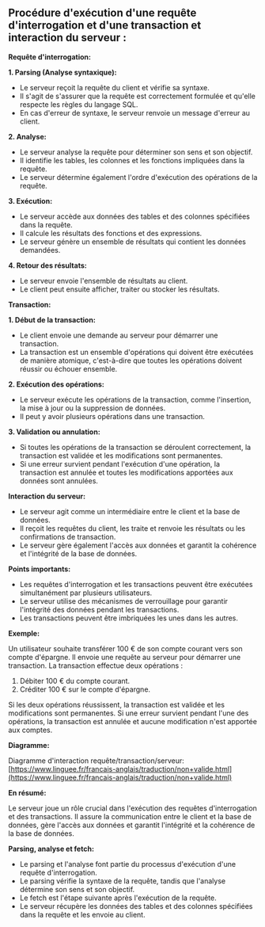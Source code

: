 ## Procédure d'exécution d'une requête d'interrogation et d'une transaction et interaction du serveur :

**Requête d'interrogation:**

**1. Parsing (Analyse syntaxique):**

- Le serveur reçoit la requête du client et vérifie sa syntaxe.
- Il s'agit de s'assurer que la requête est correctement formulée et qu'elle respecte les règles du langage SQL.
- En cas d'erreur de syntaxe, le serveur renvoie un message d'erreur au client.

**2. Analyse:**

- Le serveur analyse la requête pour déterminer son sens et son objectif.
- Il identifie les tables, les colonnes et les fonctions impliquées dans la requête.
- Le serveur détermine également l'ordre d'exécution des opérations de la requête.

**3. Exécution:**

- Le serveur accède aux données des tables et des colonnes spécifiées dans la requête.
- Il calcule les résultats des fonctions et des expressions.
- Le serveur génère un ensemble de résultats qui contient les données demandées.

**4. Retour des résultats:**

- Le serveur envoie l'ensemble de résultats au client.
- Le client peut ensuite afficher, traiter ou stocker les résultats.

**Transaction:**

**1. Début de la transaction:**

- Le client envoie une demande au serveur pour démarrer une transaction.
- La transaction est un ensemble d'opérations qui doivent être exécutées de manière atomique, c'est-à-dire que toutes les opérations doivent réussir ou échouer ensemble.

**2. Exécution des opérations:**

- Le serveur exécute les opérations de la transaction, comme l'insertion, la mise à jour ou la suppression de données.
- Il peut y avoir plusieurs opérations dans une transaction.

**3. Validation ou annulation:**

- Si toutes les opérations de la transaction se déroulent correctement, la transaction est validée et les modifications sont permanentes.
- Si une erreur survient pendant l'exécution d'une opération, la transaction est annulée et toutes les modifications apportées aux données sont annulées.

**Interaction du serveur:**

- Le serveur agit comme un intermédiaire entre le client et la base de données.
- Il reçoit les requêtes du client, les traite et renvoie les résultats ou les confirmations de transaction.
- Le serveur gère également l'accès aux données et garantit la cohérence et l'intégrité de la base de données.

**Points importants:**

- Les requêtes d'interrogation et les transactions peuvent être exécutées simultanément par plusieurs utilisateurs.
- Le serveur utilise des mécanismes de verrouillage pour garantir l'intégrité des données pendant les transactions.
- Les transactions peuvent être imbriquées les unes dans les autres.

**Exemple:**

Un utilisateur souhaite transférer 100 € de son compte courant vers son compte d'épargne. Il envoie une requête au serveur pour démarrer une transaction. La transaction effectue deux opérations :

1. Débiter 100 € du compte courant.
2. Créditer 100 € sur le compte d'épargne.

Si les deux opérations réussissent, la transaction est validée et les modifications sont permanentes. Si une erreur survient pendant l'une des opérations, la transaction est annulée et aucune modification n'est apportée aux comptes.

**Diagramme:**

Diagramme d'interaction requête/transaction/serveur: [https://www.linguee.fr/francais-anglais/traduction/non+valide.html](https://www.linguee.fr/francais-anglais/traduction/non+valide.html)

**En résumé:**

Le serveur joue un rôle crucial dans l'exécution des requêtes d'interrogation et des transactions. Il assure la communication entre le client et la base de données, gère l'accès aux données et garantit l'intégrité et la cohérence de la base de données.

**Parsing, analyse et fetch:**

- Le parsing et l'analyse font partie du processus d'exécution d'une requête d'interrogation.
- Le parsing vérifie la syntaxe de la requête, tandis que l'analyse détermine son sens et son objectif.
- Le fetch est l'étape suivante après l'exécution de la requête.
- Le serveur récupère les données des tables et des colonnes spécifiées dans la requête et les envoie au client.
